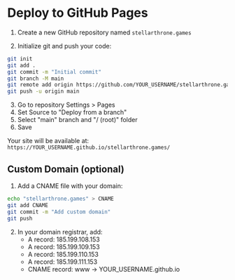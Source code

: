 # Deploy to GitHub Pages

1. Create a new GitHub repository named `stellarthrone.games`

2. Initialize git and push your code:
```bash
git init
git add .
git commit -m "Initial commit"
git branch -M main
git remote add origin https://github.com/YOUR_USERNAME/stellarthrone.games.git
git push -u origin main
```

3. Go to repository Settings > Pages
4. Set Source to "Deploy from a branch"
5. Select "main" branch and "/ (root)" folder
6. Save

Your site will be available at:
`https://YOUR_USERNAME.github.io/stellarthrone.games/`

## Custom Domain (optional)
1. Add a CNAME file with your domain:
```bash
echo "stellarthrone.games" > CNAME
git add CNAME
git commit -m "Add custom domain"
git push
```

2. In your domain registrar, add:
   - A record: 185.199.108.153
   - A record: 185.199.109.153
   - A record: 185.199.110.153
   - A record: 185.199.111.153
   - CNAME record: www -> YOUR_USERNAME.github.io